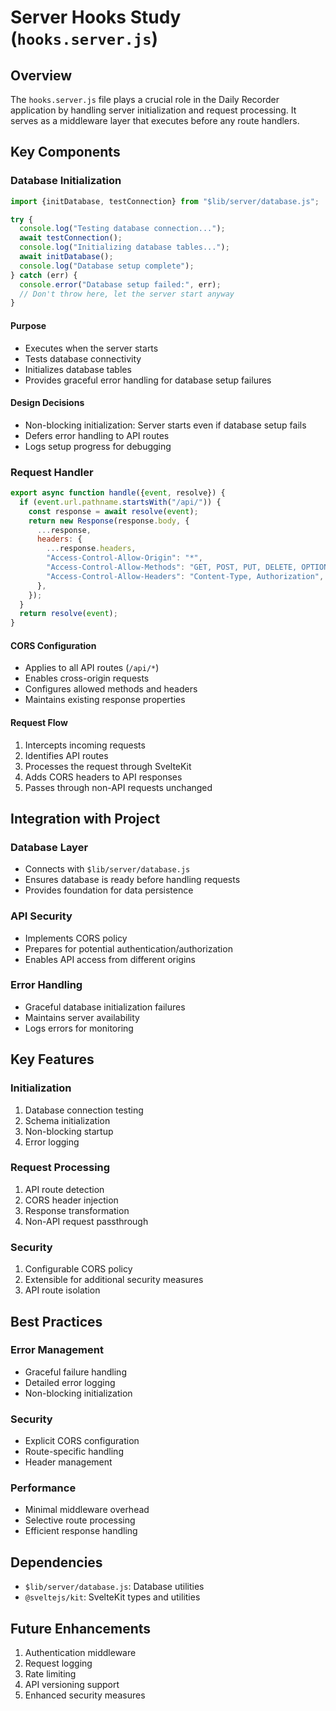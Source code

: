 # Server Hooks Study (`hooks.server.js`)

## Overview

The `hooks.server.js` file plays a crucial role in the Daily Recorder application by handling server initialization and request processing. It serves as a middleware layer that executes before any route handlers.

## Key Components

### Database Initialization

```javascript
import {initDatabase, testConnection} from "$lib/server/database.js";

try {
  console.log("Testing database connection...");
  await testConnection();
  console.log("Initializing database tables...");
  await initDatabase();
  console.log("Database setup complete");
} catch (err) {
  console.error("Database setup failed:", err);
  // Don't throw here, let the server start anyway
}
```

#### Purpose

- Executes when the server starts
- Tests database connectivity
- Initializes database tables
- Provides graceful error handling for database setup failures

#### Design Decisions

- Non-blocking initialization: Server starts even if database setup fails
- Defers error handling to API routes
- Logs setup progress for debugging

### Request Handler

```javascript
export async function handle({event, resolve}) {
  if (event.url.pathname.startsWith("/api/")) {
    const response = await resolve(event);
    return new Response(response.body, {
      ...response,
      headers: {
        ...response.headers,
        "Access-Control-Allow-Origin": "*",
        "Access-Control-Allow-Methods": "GET, POST, PUT, DELETE, OPTIONS",
        "Access-Control-Allow-Headers": "Content-Type, Authorization",
      },
    });
  }
  return resolve(event);
}
```

#### CORS Configuration

- Applies to all API routes (`/api/*`)
- Enables cross-origin requests
- Configures allowed methods and headers
- Maintains existing response properties

#### Request Flow

1. Intercepts incoming requests
2. Identifies API routes
3. Processes the request through SvelteKit
4. Adds CORS headers to API responses
5. Passes through non-API requests unchanged

## Integration with Project

### Database Layer

- Connects with `$lib/server/database.js`
- Ensures database is ready before handling requests
- Provides foundation for data persistence

### API Security

- Implements CORS policy
- Prepares for potential authentication/authorization
- Enables API access from different origins

### Error Handling

- Graceful database initialization failures
- Maintains server availability
- Logs errors for monitoring

## Key Features

### Initialization

1. Database connection testing
2. Schema initialization
3. Non-blocking startup
4. Error logging

### Request Processing

1. API route detection
2. CORS header injection
3. Response transformation
4. Non-API request passthrough

### Security

1. Configurable CORS policy
2. Extensible for additional security measures
3. API route isolation

## Best Practices

### Error Management

- Graceful failure handling
- Detailed error logging
- Non-blocking initialization

### Security

- Explicit CORS configuration
- Route-specific handling
- Header management

### Performance

- Minimal middleware overhead
- Selective route processing
- Efficient response handling

## Dependencies

- `$lib/server/database.js`: Database utilities
- `@sveltejs/kit`: SvelteKit types and utilities

## Future Enhancements

1. Authentication middleware
2. Request logging
3. Rate limiting
4. API versioning support
5. Enhanced security measures
